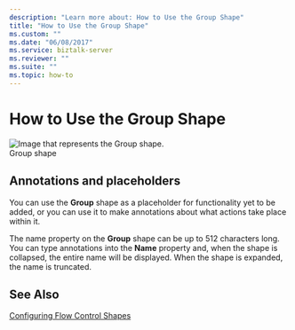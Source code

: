 ```yaml
---
description: "Learn more about: How to Use the Group Shape"
title: "How to Use the Group Shape"
ms.custom: ""
ms.date: "06/08/2017"
ms.service: biztalk-server
ms.reviewer: ""
ms.suite: ""
ms.topic: how-to
---
```

# How to Use the Group Shape
![Image that represents the Group shape.](../core/media/ebiz-orch-group.gif "ebiz_orch_group")  
Group shape  
  
## Annotations and placeholders  
 You can use the **Group** shape as a placeholder for functionality yet to be added, or you can use it to make annotations about what actions take place within it.  
  
 The name property on the **Group** shape can be up to 512 characters long. You can type annotations into the **Name** property and, when the shape is collapsed, the entire name will be displayed. When the shape is expanded, the name is truncated.  
  
## See Also  
 [Configuring Flow Control Shapes](../core/configuring-flow-control-shapes.md)
